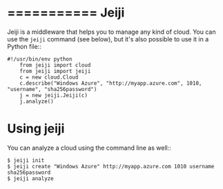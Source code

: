===========
Jeiji
===========

Jeiji is a middleware that helps you to manage any kind of cloud. You can use the ``jeiji`` command (see
below), but it's also possible to use it in a Python file::

	#!/usr/bin/env python
    	from jeiji import cloud
    	from jeiji import jeiji
    	c = new cloud.Cloud
    	c.describe("Windows Azure", "http://myapp.azure.com", 1010, "username", "sha256password")
    	j = new jeiji.Jeiji(c)
    	j.analyze()

Using jeiji
=========

You can analyze a cloud using the command line as well::

	$ jeiji init
	$ jeiji create "Windows Azure" http://myapp.azure.com 1010 username sha256password
	$ jeiji analyze
